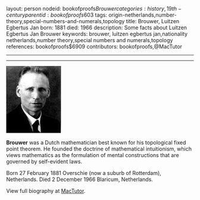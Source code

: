 layout: person
nodeid: bookofproofs$Brouwer
categories: history,19th-century
parentid: bookofproofs$603
tags: origin-netherlands,number-theory,special-numbers-and-numerals,topology
title: Brouwer, Luitzen Egbertus Jan
born: 1881
died: 1966
description: Some facts about Luitzen Egbertus Jan Brouwer
keywords: brouwer, luitzen egbertus jan,nationality netherlands,number theory,special numbers and numerals,topology
references: bookofproofs$6909
contributors: bookofproofs,@MacTutor

---


---

![Brouwer.jpg](https://github.com/bookofproofs/bookofproofs.github.io/blob/main/_sources/_assets/images/portraits/Brouwer.jpg?raw=true)

**Brouwer** was a Dutch mathematician best known for his topological fixed point theorem. He founded the doctrine of mathematical intuitionism, which views mathematics as the formulation of mental constructions that are governed by self-evident laws.

Born 27 February 1881 Overschie (now a suburb of Rotterdam), Netherlands. Died 2 December 1966 Blaricum, Netherlands.


View full biography at [MacTutor](https://mathshistory.st-andrews.ac.uk/Biographies/Brouwer/).